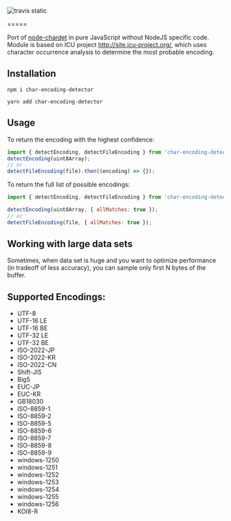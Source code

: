 ![travis static](https://travis-ci.com/GlobalSport/char-encoding-detector.svg?branch=master)

=====

Port of [node-chardet](https://github.com/runk/node-chardet) in pure JavaScript without NodeJS specific code.
Module is based on ICU project http://site.icu-project.org/, which uses character
occurrence analysis to determine the most probable encoding.

## Installation

```
npm i char-encoding-detector
```

```
yarn add char-encoding-detector
```

## Usage

To return the encoding with the highest confidence:

```javascript
import { detectEncoding, detectFileEncoding } from 'char-encoding-detector';
detectEncoding(uint8Array);
// or
detectFileEncoding(file).then((encoding) => {});
```

To return the full list of possible encodings:

```javascript
import { detectEncoding, detectFileEncoding } from 'char-encoding-detector';

detectEncoding(uint8Array, { allMatches: true });
// or
detectFileEncoding(file, { allMatches: true });
```

## Working with large data sets

Sometimes, when data set is huge and you want to optimize performance (in tradeoff of less accuracy), you can sample only first N bytes of the buffer.

## Supported Encodings:

- UTF-8
- UTF-16 LE
- UTF-16 BE
- UTF-32 LE
- UTF-32 BE
- ISO-2022-JP
- ISO-2022-KR
- ISO-2022-CN
- Shift-JIS
- Big5
- EUC-JP
- EUC-KR
- GB18030
- ISO-8859-1
- ISO-8859-2
- ISO-8859-5
- ISO-8859-6
- ISO-8859-7
- ISO-8859-8
- ISO-8859-9
- windows-1250
- windows-1251
- windows-1252
- windows-1253
- windows-1254
- windows-1255
- windows-1256
- KOI8-R
